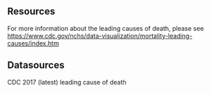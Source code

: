 
## Resources

For more information about the leading causes of death, please see https://www.cdc.gov/nchs/data-visualization/mortality-leading-causes/index.htm

## Datasources 

CDC 2017 (latest) leading cause of death